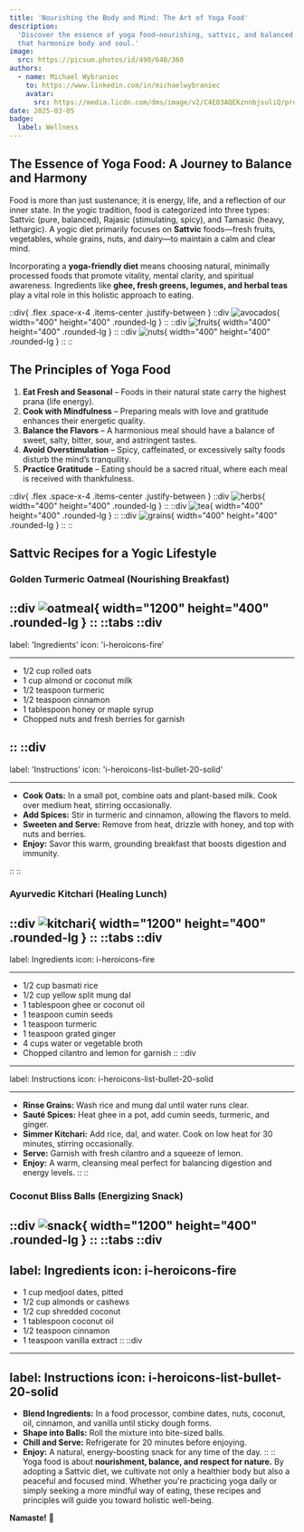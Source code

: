 ```yaml
---
title: 'Nourishing the Body and Mind: The Art of Yoga Food'
description:
  'Discover the essence of yoga food—nourishing, sattvic, and balanced meals
  that harmonize body and soul.'
image:
  src: https://picsum.photos/id/490/640/360
authors:
  - name: Michael Wybraniec
    to: https://www.linkedin.com/in/michaelwybraniec
    avatar:
      src: https://media.licdn.com/dms/image/v2/C4E03AQEKznnbjsuliQ/profile-displayphoto-shrink_400_400/profile-displayphoto-shrink_400_400/0/1656410796143?e=1746662400&v=beta&t=TGYPBD1jyQlXOab9Whmp8A6CGB2aHX-BtZopFRLYUeU
date: 2025-03-05
badge:
  label: Wellness
---
```


## The Essence of Yoga Food: A Journey to Balance and Harmony

Food is more than just sustenance; it is energy, life, and a reflection of our
inner state. In the yogic tradition, food is categorized into three types:
Sattvic (pure, balanced), Rajasic (stimulating, spicy), and Tamasic (heavy,
lethargic). A yogic diet primarily focuses on **Sattvic** foods—fresh fruits,
vegetables, whole grains, nuts, and dairy—to maintain a calm and clear mind.

Incorporating a **yoga-friendly diet** means choosing natural, minimally
processed foods that promote vitality, mental clarity, and spiritual awareness.
Ingredients like **ghee, fresh greens, legumes, and herbal teas** play a vital
role in this holistic approach to eating.

::div{ .flex .space-x-4 .items-center .justify-between }
  ::div
    ![avocados](https://picsum.photos/id/75/400/400){ width="400" height="400" .rounded-lg }
  ::
  ::div
    ![fruits](https://picsum.photos/id/82/400/400){ width="400" height="400" .rounded-lg }
  ::
  ::div
    ![nuts](https://picsum.photos/id/102/400/400){ width="400" height="400" .rounded-lg }
  ::
::

## The Principles of Yoga Food

1. **Eat Fresh and Seasonal** – Foods in their natural state carry the highest
   prana (life energy).
2. **Cook with Mindfulness** – Preparing meals with love and gratitude enhances
   their energetic quality.
3. **Balance the Flavors** – A harmonious meal should have a balance of sweet,
   salty, bitter, sour, and astringent tastes.
4. **Avoid Overstimulation** – Spicy, caffeinated, or excessively salty foods
   disturb the mind’s tranquility.
5. **Practice Gratitude** – Eating should be a sacred ritual, where each meal is
   received with thankfulness.

::div{ .flex .space-x-4 .items-center .justify-between }
  ::div
    ![herbs](https://picsum.photos/id/107/400/400){ width="400" height="400" .rounded-lg }
  ::
  ::div
    ![tea](https://picsum.photos/id/225/400/400){ width="400" height="400" .rounded-lg }
  ::
  ::div
    ![grains](https://picsum.photos/id/306/400/400){ width="400" height="400" .rounded-lg }
  ::
::

## Sattvic Recipes for a Yogic Lifestyle

### **Golden Turmeric Oatmeal** (Nourishing Breakfast)

::div
  ![oatmeal](https://picsum.photos/id/615/1200/400){ width="1200" height="400" .rounded-lg }
::
::tabs
  ::div
  ---

  label: 'Ingredients'
  icon: 'i-heroicons-fire'

  ---
  
  - 1/2 cup rolled oats
  - 1 cup almond or coconut milk
  - 1/2 teaspoon turmeric
  - 1/2 teaspoon cinnamon
  - 1 tablespoon honey or maple syrup
  - Chopped nuts and fresh berries for garnish
  
  ::
  ::div
  ---

  label: 'Instructions'
  icon: 'i-heroicons-list-bullet-20-solid'

  ---

   - **Cook Oats:** In a small pot, combine oats and plant-based milk. Cook over
     medium heat, stirring occasionally.
   - **Add Spices:** Stir in turmeric and cinnamon, allowing the flavors to meld.
   - **Sweeten and Serve:** Remove from heat, drizzle with honey, and top with nuts
     and berries.
   - **Enjoy:** Savor this warm, grounding breakfast that boosts digestion and
     immunity.

  ::
::

### **Ayurvedic Kitchari** (Healing Lunch)

::div
  ![kitchari](https://picsum.photos/id/686/1200/400){ width="1200" height="400" .rounded-lg }
::
::tabs
  ::div
  ---

  label: Ingredients
  icon: i-heroicons-fire

  ---

  - 1/2 cup basmati rice
  - 1/2 cup yellow split mung dal
  - 1 tablespoon ghee or coconut oil
  - 1 teaspoon cumin seeds
  - 1 teaspoon turmeric
  - 1 teaspoon grated ginger
  - 4 cups water or vegetable broth
  - Chopped cilantro and lemon for garnish
  ::
  ::div
  ---

  label: Instructions 
  icon: i-heroicons-list-bullet-20-solid

  ---

  - **Rinse Grains:** Wash rice and mung dal until water runs clear.
  - **Sauté Spices:** Heat ghee in a pot, add cumin seeds, turmeric, and ginger.
  - **Simmer Kitchari:** Add rice, dal, and water. Cook on low heat for 30
    minutes, stirring occasionally.
  - **Serve:** Garnish with fresh cilantro and a squeeze of lemon.
  - **Enjoy:** A warm, cleansing meal perfect for balancing digestion and energy
    levels.
  ::
::

### **Coconut Bliss Balls** (Energizing Snack)

::div
  ![snack](https://picsum.photos/id/292/1200/400){ width="1200" height="400" .rounded-lg }
::
::tabs
  ::div
  ---
  label: Ingredients
  icon: i-heroicons-fire
  ---
  - 1 cup medjool dates, pitted
  - 1/2 cup almonds or cashews
  - 1/2 cup shredded coconut
  - 1 tablespoon coconut oil
  - 1/2 teaspoon cinnamon
  - 1 teaspoon vanilla extract
  ::
  ::div
  ---
  label: Instructions
  icon: i-heroicons-list-bullet-20-solid
  ---
  - **Blend Ingredients:** In a food processor, combine dates, nuts, coconut, oil,
    cinnamon, and vanilla until sticky dough forms.
  - **Shape into Balls:** Roll the mixture into bite-sized balls.
  - **Chill and Serve:** Refrigerate for 20 minutes before enjoying.
  - **Enjoy:** A natural, energy-boosting snack for any time of the day.
  ::
::
Yoga food is about **nourishment, balance, and respect for nature.** By adopting
a Sattvic diet, we cultivate not only a healthier body but also a peaceful and
focused mind. Whether you're practicing yoga daily or simply seeking a more
mindful way of eating, these recipes and principles will guide you toward
holistic well-being.

**Namaste!** 🙏
